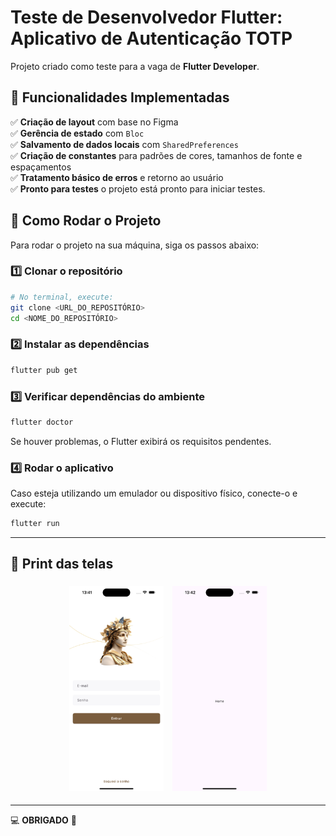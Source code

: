 # Teste de Desenvolvedor Flutter: Aplicativo de Autenticação TOTP

Projeto criado como teste para a vaga de **Flutter Developer**.

## 📌 Funcionalidades Implementadas

✅ **Criação de layout** com base no Figma  
✅ **Gerência de estado** com `Bloc`  
✅ **Salvamento de dados locais** com `SharedPreferences`  
✅ **Criação de constantes** para padrões de cores, tamanhos de fonte e espaçamentos  
✅ **Tratamento básico de erros** e retorno ao usuário  
✅ **Pronto para testes** o projeto está pronto para iniciar testes.  

## 🚀 Como Rodar o Projeto

Para rodar o projeto na sua máquina, siga os passos abaixo:

### 1️⃣ Clonar o repositório
```sh
# No terminal, execute:
git clone <URL_DO_REPOSITÓRIO>
cd <NOME_DO_REPOSITÓRIO>
```

### 2️⃣ Instalar as dependências
```sh
flutter pub get
```

### 3️⃣ Verificar dependências do ambiente
```sh
flutter doctor
```
Se houver problemas, o Flutter exibirá os requisitos pendentes.

### 4️⃣ Rodar o aplicativo
Caso esteja utilizando um emulador ou dispositivo físico, conecte-o e execute:
```sh
flutter run
```

---

## 📱 Print das telas

<p align="center">
  <img src="https://github.com/charles-silva/flutter_teste/blob/main/assets/readme/login.png" width="30%" style="margin: 5px;"
  <img src="https://github.com/charles-silva/flutter_teste/blob/main/assets/readme/verfication.png" width="30%" style="margin: 5px;" />
  <img src="https://github.com/charles-silva/flutter_teste/blob/main/assets/readme/home.png" width="30%" style="margin: 5px;" />
</p>


---
💻 **OBRIGADO** 🚀
